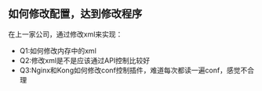 ## 如何修改配置，达到修改程序
在上一家公司，通过修改xml来实现：
- Q1:如何修改内存中的xml
- Q2:修改xml是不是应该通过API控制比较好
- Q3:Nginx和Kong如何修改conf控制插件，难道每次都读一遍conf，感觉不合理